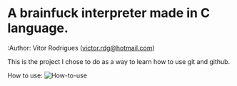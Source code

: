 A brainfuck interpreter made in C language.
========

:Author: Vitor Rodrigues (victor.rdg@hotmail.com)

This is the project I chose to do as a way to learn how to use git and github.

How to use:
![How-to-use](https://github.com/tkovs/cbrainfuck/blob/master/images/how-to-use.png) 